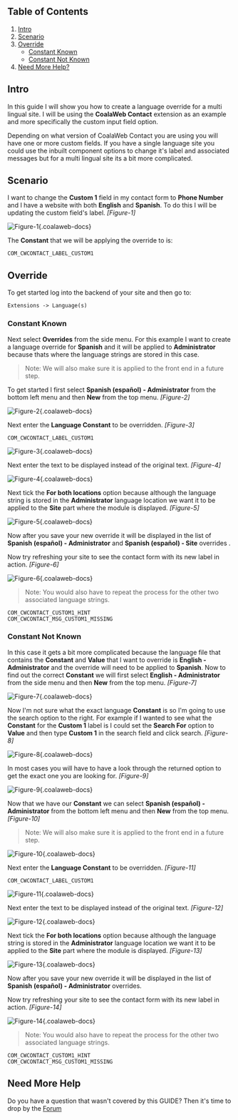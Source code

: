 ## Table of Contents
1.  [Intro](#intro)
2.  [Scenario](#scenario)
3.  [Override](#override)
    -   [Constant Known](#known)
    -   [Constant Not Known](#notknown)
4.  [Need More Help?](#more-help)

## <a class="doc-top" name="intro"></a> Intro

In this guide I will show you how to create a language override for a multi lingual site. I will be using the **CoalaWeb Contact** extension as an example and more specifically the custom input field option.

Depending on what version of CoalaWeb Contact you are using you will have one or more custom fields. If you have a single language site you could use the inbuilt component options to change it's label and associated messages but for a multi lingual site its a bit more complicated.

## <a name="scenario"></a> Scenario

I want to change the **Custom 1** field in my contact form to **Phone Number** and I have a website with both **English** and **Spanish**. To do this I will be updating the custom field's label. *\[Figure-1\]*

![Figure-1](http://cdn.coalaweb.com/images/docs/joomla-extensions/general/lang-override/image-1.png "Figure-1"){.coalaweb-docs}

The **Constant** that we will be applying the override to is:

    COM_CWCONTACT_LABEL_CUSTOM1

## <a name="override"></a> Override

To get started log into the backend of your site and then go to:

    Extensions -> Language(s)

### <a name="known"></a> Constant Known 

Next select **Overrides** from the side menu. For this example I want to create a language override for **Spanish** and it will be applied to **Administrator** because thats where the language strings are stored in this case. 

> Note: We will also make sure it is applied to the front end in a future step.

To get started I first select **Spanish (español) - Administrator** from the bottom left menu and then **New** from the top menu. *\[Figure-2\]*

![Figure-2](http://cdn.coalaweb.com/images/docs/joomla-extensions/general/lang-override/image-2.png "Figure-2"){.coalaweb-docs}

Next enter the **Language Constant** to be overridden. *\[Figure-3\]*

    COM_CWCONTACT_LABEL_CUSTOM1

![Figure-3](http://cdn.coalaweb.com/images/docs/joomla-extensions/general/lang-override/image-3.png "Figure-3"){.coalaweb-docs}

Next enter the text to be displayed instead of the original text.  *\[Figure-4\]*

![Figure-4](http://cdn.coalaweb.com/images/docs/joomla-extensions/general/lang-override/image-4.png "Figure-4"){.coalaweb-docs}

Next tick the **For both locations** option because although the language string is stored in the **Administrator** language location we want it to be applied to the **Site** part where the module is displayed. *\[Figure-5\]*

![Figure-5](http://cdn.coalaweb.com/images/docs/joomla-extensions/general/lang-override/image-5.png "Figure-5"){.coalaweb-docs}

Now after you save your new override it will be displayed in the list of **Spanish (español) - Administrator** and **Spanish (español) - Site** overrides .

Now try refreshing your site to see the contact form with its new label in action. *\[Figure-6\]*

![Figure-6](http://cdn.coalaweb.com/images/docs/joomla-extensions/general/lang-override/image-6.png "Figure-6"){.coalaweb-docs}

> Note: You would also have to repeat the process for the other two associated language strings.

    COM_CWCONTACT_CUSTOM1_HINT
    COM_CWCONTACT_MSG_CUSTOM1_MISSING

### <a name="notknown"></a> Constant Not Known

In this case it gets a bit more complicated because the language file that contains the **Constant** and **Value** that I want to override is **English - Administrator** and the override will need to be applied to **Spanish**. Now to find out the correct **Constant** we will first select **English - Administrator** from the side menu and then **New** from the top menu. *\[Figure-7\]*

![Figure-7](http://cdn.coalaweb.com/images/docs/joomla-extensions/general/lang-override/image-7.png "Figure-7"){.coalaweb-docs}


Now I'm not sure what the exact language **Constant** is so I'm going to use the search option to the right. For example if I wanted to see what the **Constant** for the **Custom 1** label is I could set the **Search For** option to **Value** and then type **Custom 1** in the search field and click search.  *\[Figure-8\]*

![Figure-8](http://cdn.coalaweb.com/images/docs/joomla-extensions/general/lang-override/image-8.png "Figure-8"){.coalaweb-docs}

In most cases you will have to have a look through the returned option to get the exact one you are looking for. *\[Figure-9\]*

![Figure-9](http://cdn.coalaweb.com/images/docs/joomla-extensions/general/lang-override/image-9.png "Figure-9"){.coalaweb-docs}

Now that we have our **Constant** we can select **Spanish (español) - Administrator** from the bottom left menu and then **New** from the top menu. *\[Figure-10\]*

> Note: We will also make sure it is applied to the front end in a future step.

![Figure-10](http://cdn.coalaweb.com/images/docs/joomla-extensions/general/lang-override/image-2.png "Figure-10"){.coalaweb-docs}

Next enter the **Language Constant** to be overridden. *\[Figure-11\]*

    COM_CWCONTACT_LABEL_CUSTOM1

![Figure-11](http://cdn.coalaweb.com/images/docs/joomla-extensions/general/lang-override/image-3.png "Figure-11"){.coalaweb-docs}

Next enter the text to be displayed instead of the original text.  *\[Figure-12\]*

![Figure-12](http://cdn.coalaweb.com/images/docs/joomla-extensions/general/lang-override/image-4.png "Figure-12"){.coalaweb-docs}

Next tick the **For both locations** option because although the language string is stored in the **Administrator** language location we want it to be applied to the **Site** part where the module is displayed. *\[Figure-13\]*

![Figure-13](http://cdn.coalaweb.com/images/docs/joomla-extensions/general/lang-override/image-5.png "Figure-13"){.coalaweb-docs}

Now after you save your new override it will be displayed in the list of **Spanish (español) - Administrator** overrides.

Now try refreshing your site to see the contact form with its new label in action.  *\[Figure-14\]*

![Figure-14](http://cdn.coalaweb.com/images/docs/joomla-extensions/general/lang-override/image-6.png "Figure-14"){.coalaweb-docs}

> Note: You would also have to repeat the process for the other two associated language strings.

    COM_CWCONTACT_CUSTOM1_HINT
    COM_CWCONTACT_MSG_CUSTOM1_MISSING

## <a name="more-help"></a>Need More Help

<div class="uk-alert">Do you have a question that wasn't covered by this GUIDE? Then it's time to drop by the <a href="http://coalaweb.com/forum/index" target="_self">Forum</a></div>
